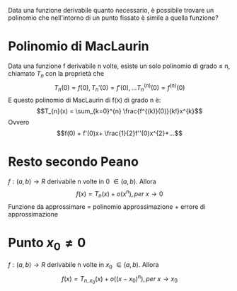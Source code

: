 Data una funzione derivabile quanto necessario, è possibile trovare un polinomio che nell'intorno di un punto fissato è simile a quella funzione?
# Polinomio di MacLaurin
Data una funzione f derivabile n volte, esiste un solo polinomio di grado $\leq$ n, chiamato $T_n$ con la proprietà che
$$T_{n}(0)=f(0),T_{n}'(0) = f'(0),...T_{n}^{(n)}(0) = f^{(n)}(0)$$
E questo polinomio di MacLaurin di f(x) di grado n è:
$$T_{n}(x) = \sum_{k=0}^{n} \frac{f^{(k)}(0)}{k!}x^{k}$$
Ovvero
$$f(0) + f'(0)x+ \frac{1}{2}f''(0)x^{2}+...$$
# Resto secondo Peano
$f : (a,b) \to R$ derivabile n volte in 0 $\in (a,b)$. Allora
$$f(x) = T_{n}(x) + o(x^{n}), per \  x \to 0$$
Funzione da approssimare = polinomio approssimazione + errore di approssimazione

# Punto $x_{0} \not = 0$

$f : (a,b) \to R$ derivabile n volte in $x_0$ $\in (a,b)$. Allora
$$f(x) = T_{n,x_{0}}(x) + o((x-x_{0})^{n}), per \  x \to x_0$$